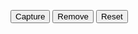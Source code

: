 <script>
    let currentPoint = { 
        latitude:0, 
        longitude:0 
    };

    let points = [];


    function capture(){
        var point = {
            latitude: 0,
            longitude:0
        };

        point.latitude = currentPoint.latitude;
        point.longitude = currentPoint.longitude;

        points.push(point);
        drawPoints();

        if(points.length >=2){
            var alphaA = points[points.length-2].longitude * (Math.PI / 180);
            var alphaB = points[points.length-1].longitude * (Math.PI / 180);
            var phiA = points[points.length-2].latitude * (Math.PI / 180);
            var phiB = points[points.length-1].latitude * (Math.PI / 180);

            var delta = alphaB - alphaA ;
            var distance = Math.acos( Math.sin(phiA) * Math.sin(phiB) + Math.cos(phiA) * Math.cos(phiB) * Math.cos(delta) ) * 6378137;
            drawDistance(distance);
        }
    }

    function reset(){
        points = [];
        drawPoints();
    }

    function remove(){
        points.pop();
        drawPoints();
    }

    function drawPoints(){
        document.getElementById('points').innerHTML = "";
        points.forEach(element => {
            document.getElementById('points').innerHTML += "latitude = " + element.latitude + " longitude = " + element.longitude + "<br>"
        });
    }

    function drawDistance(distance){
        document.getElementById('distance').innerHTML = distance + " km";
    }

    function getPosition(){
        navigator.geolocation.watchPosition(
            function(position){
                currentPoint.latitude = position.coords.latitude;
                currentPoint.longitude = position.coords.longitude;
                document.getElementById('position').innerHTML = "latitude = " + currentPoint.latitude + " longitude = " + currentPoint.longitude;
            }, 
            function(){ 
                document.getElementById('position').innerHTML = "Erreur de geolocalisation :("; 
            }, 
            {
                timeout:3000, 
                enableHighAccuracy:true, 
                maximumAge:1000
            }
        );
    }

    if("geolocation" in navigator){  
        getPosition();
    }
    else{
        document.getElementById('position').innerHTML = "la géolocalisation n'est pas disponible :(";
    }
</script>
<button onclick="capture()">Capture</button>
<button onclick="remove()">Remove</button>
<button onclick="reset()">Reset</button>
<span id="position"></span><br>
<span id="points"></span>
<span id="distance"></span>
